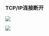 ### TCP/IP连接断开

![](https://cdn.jsdelivr.net/gh/KevinJohn-GH/pictures/img/20201130104608.webp)

![](https://cdn.jsdelivr.net/gh/KevinJohn-GH/pictures/img/20201126101553.webp)